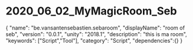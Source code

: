 # 2020_06_02_MyMagicRoom_Seb


{
  "name": "be.vansantensebastien.sebaroom",
  "displayName": "room of seb",
  "version": "0.0.1",
  "unity": "2018.1",
  "description": "this is ma room",
  "keywords": ["Script","Tool"],
  "category": "Script",
  "dependencies":{}
}


